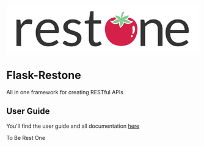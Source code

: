 ![logo](./docs/restone.png)
# Flask-Restone

All in one framework for creating RESTful APIs

## User Guide
You'll find the user guide and all documentation [here](https://flask-restone.readthedocs.io/en/latest/)

To Be Rest One
